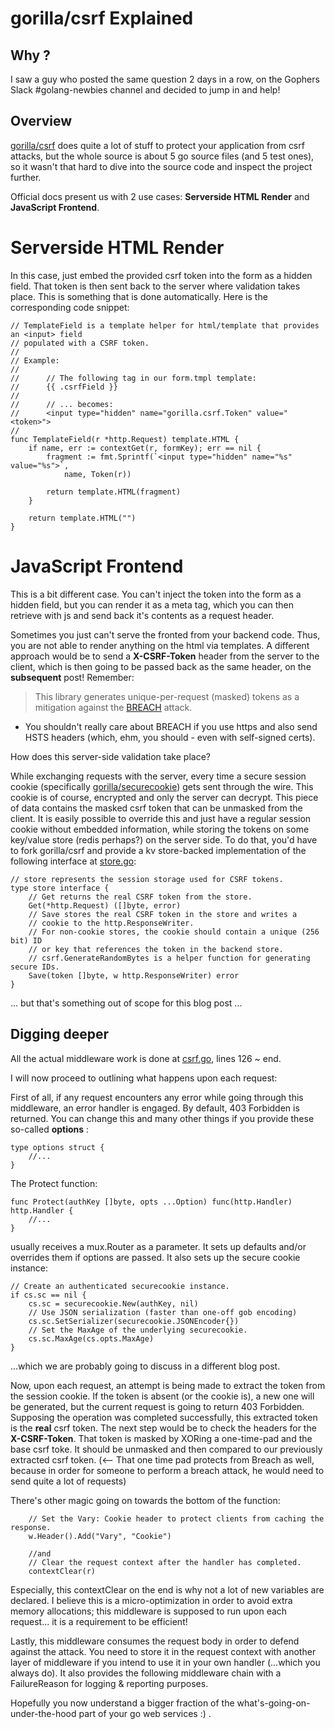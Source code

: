 # gorilla/csrf Explained

## Why ?
I saw a guy who posted the same question 2 days in a row, on the Gophers Slack #golang-newbies channel and decided to jump in and help!

## Overview
[gorilla/csrf](https://github.com/gorilla/csrf) does quite a lot of stuff to protect your application from csrf attacks, but the whole source is about 5 go source files (and 5 test ones), so it wasn't that hard to dive into the source code and inspect the project further.

Official docs present us with 2 use cases: **Serverside HTML Render** and **JavaScript Frontend**.

# Serverside HTML Render
In this case, just embed the provided csrf token into the form as a hidden field. That token is then sent back to the server where validation takes place. This is something that is done automatically. Here is the corresponding code snippet: 
```golang
// TemplateField is a template helper for html/template that provides an <input> field
// populated with a CSRF token.
//
// Example:
//
//      // The following tag in our form.tmpl template:
//      {{ .csrfField }}
//
//      // ... becomes:
//      <input type="hidden" name="gorilla.csrf.Token" value="<token>">
//
func TemplateField(r *http.Request) template.HTML {
	if name, err := contextGet(r, formKey); err == nil {
		fragment := fmt.Sprintf(`<input type="hidden" name="%s" value="%s">`,
			name, Token(r))

		return template.HTML(fragment)
	}

	return template.HTML("")
}
```

# JavaScript Frontend
This is a bit different case. You can't inject the token into the form as a hidden field, but you can render it as a meta tag, which you can then retrieve with js and send back it's contents as a request header.

Sometimes you just can't serve the fronted from your backend code. Thus, you are not able to render anything on the html via templates. A different approach would be to send a __X-CSRF-Token__ header from the server to the client, which is then going to be passed back as the same header, on the __subsequent__ post! 
Remember: 
> This library generates unique-per-request (masked) tokens as a mitigation against the [BREACH](http://breachattack.com/) attack.

* You shouldn't really care about BREACH if you use https and also send HSTS headers (which, ehm, you should - even with self-signed certs).

How does this server-side validation take place? 

While exchanging requests with the server, every time a secure session cookie (specifically [gorilla/securecookie](https://github.com/gorilla/securecookie)) gets sent through the wire. This cookie is of course, encrypted and only the server can decrypt. This piece of data contains the masked csrf token that can be unmasked from the client. It is easily possible to override this and just have a regular session cookie without embedded information, while storing the tokens on some key/value store (redis perhaps?) on the server side. To do that, you'd have to fork gorilla/csrf and provide a kv store-backed implementation of the following interface at [store.go](https://github.com/gorilla/csrf/blob/master/store.go):

```golang
// store represents the session storage used for CSRF tokens.
type store interface {
	// Get returns the real CSRF token from the store.
	Get(*http.Request) ([]byte, error)
	// Save stores the real CSRF token in the store and writes a
	// cookie to the http.ResponseWriter.
	// For non-cookie stores, the cookie should contain a unique (256 bit) ID
	// or key that references the token in the backend store.
	// csrf.GenerateRandomBytes is a helper function for generating secure IDs.
	Save(token []byte, w http.ResponseWriter) error
}
```
... but that's something out of scope for this blog post ...

## Digging deeper
All the actual middleware work is done at [csrf.go](https://github.com/gorilla/csrf/blob/master/csrf.go), lines 126 ~ end.

I will now proceed to outlining what happens upon each request:

First of all, if any request encounters any error while going through this middleware, an error handler is engaged. By default, 403 Forbidden is returned. You can change this and many other things if you provide these so-called __options__ :

```golang
type options struct {
	//...
}
```

The Protect function:

```golang
func Protect(authKey []byte, opts ...Option) func(http.Handler) http.Handler {
	//...
}
```

usually receives a mux.Router as a parameter. It sets up defaults and/or overrides them if options are passed. It also sets up the secure cookie instance:

```golang
// Create an authenticated securecookie instance.
if cs.sc == nil {
	cs.sc = securecookie.New(authKey, nil)
	// Use JSON serialization (faster than one-off gob encoding)
	cs.sc.SetSerializer(securecookie.JSONEncoder{})
	// Set the MaxAge of the underlying securecookie.
	cs.sc.MaxAge(cs.opts.MaxAge)
}
```
...which we are probably going to discuss in a different blog post.

Now, upon each request, an attempt is being made to extract the token from the session cookie. If the token is absent (or the cookie is), a new one will be generated, but the current request is going to return 403 Forbidden. Supposing the operation was completed successfully, this extracted token is the __real__ csrf token. The next step would be to check the headers for the __X-CSRF-Token__. That token is masked by XORing a one-time-pad and the base csrf toke. It should be unmasked and then compared to our previously extracted csrf token. (<-- That one time pad protects from Breach as well, because in order for someone to perform a breach attack, he would need to send quite a lot of requests) 

There's other magic going on towards the bottom of the function:
```golang
	// Set the Vary: Cookie header to protect clients from caching the response.
	w.Header().Add("Vary", "Cookie")
	
	//and
	// Clear the request context after the handler has completed.
	contextClear(r)
```

Especially, this contextClear on the end is why not a lot of new variables are declared. I believe this is a micro-optimization in order to avoid extra memory allocations; this middleware is supposed to run upon each request... it is a requirement to be efficient!

Lastly, this middleware consumes the request body in order to defend against the attack. You need to store it in the request context with another layer of middleware if you intend to use it in your own handler (...which you always do). It also provides the following middleware chain with a FailureReason for logging & reporting purposes.

Hopefully you now understand a bigger fraction of the what's-going-on-under-the-hood part of your go web services :) .




